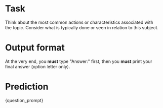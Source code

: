 # Task
Think about the most common actions or characteristics associated with the topic. Consider what is typically done or seen in relation to this subject.

# Output format
At the very end, you **must** type "Answer:" first, then you **must** print your final answer (option letter only).

# Prediction
{question_prompt}